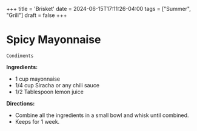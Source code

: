 +++
title = 'Brisket'
date = 2024-06-15T17:11:26-04:00
tags = ["Summer", "Grill"]
draft = false
+++
# Spicy Mayonnaise

`Condiments`

**Ingredients:**

- 1 cup mayonnaise 
- 1/4 cup Siracha or any chili sauce
- 1/2 Tablespoon lemon juice

**Directions:**

- Combine all the ingredients in a small bowl and whisk until combined.
- Keeps for 1 week.
